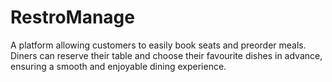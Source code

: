# RestroManage
A platform allowing customers to easily book seats and preorder meals. Diners can reserve their table and choose their favourite dishes in advance, ensuring a smooth and enjoyable dining experience.
